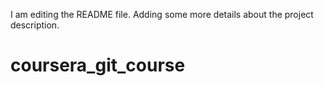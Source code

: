 I am editing the README file. Adding some more details about the project description.

# coursera_git_course
